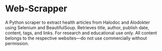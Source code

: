 # Web-Scrapper
A Python scraper to extract health articles from Halodoc and Alodokter using Selenium and BeautifulSoup. Retrieves title, author, publish date, content, tags, and links. For research and educational use only. All content belongs to the respective websites—do not use commercially without permission.
